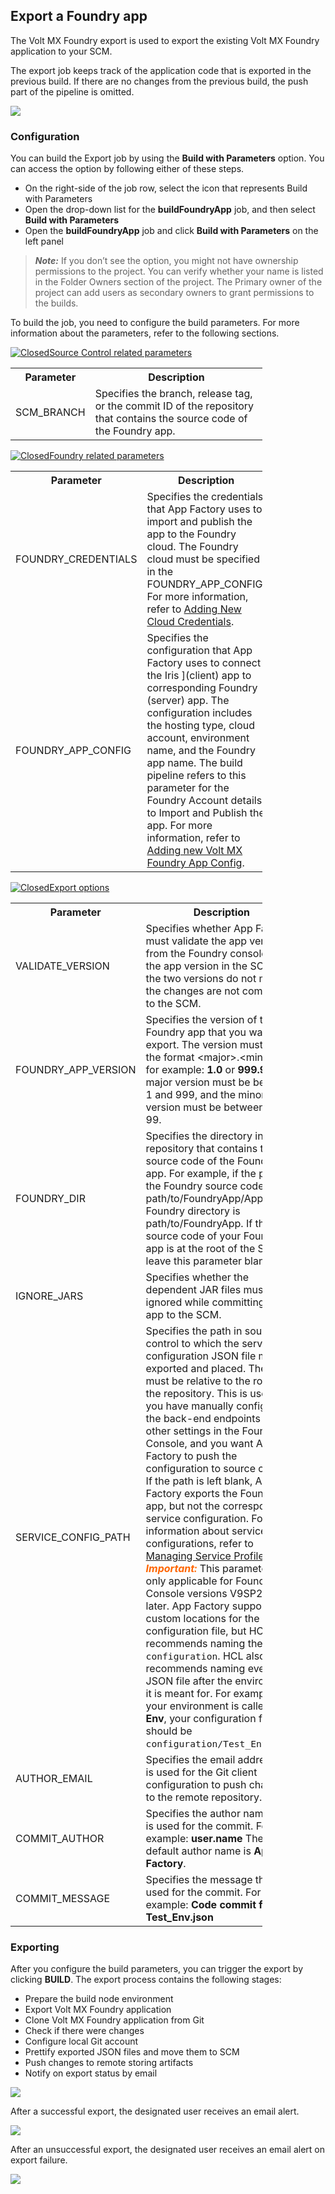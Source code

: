                            

Export a Foundry app
-------------------

The Volt MX Foundry export is used to export the existing Volt MX Foundry application to your SCM.

The export job keeps track of the application code that is exported in the previous build. If there are no changes from the previous build, the push part of the pipeline is omitted.

![](Resources/Images/FoundryApp_Func.png)

### Configuration  

You can build the Export job by using the **Build with Parameters** option. You can access the option by following either of these steps.

*   On the right-side of the job row, select the icon that represents Build with Parameters
*   Open the drop-down list for the **buildFoundryApp** job, and then select **Build with Parameters**
*   Open the **buildFoundryApp** job and click **Build with Parameters** on the left panel

> **_Note:_** If you don’t see the option, you might not have ownership permissions to the project. You can verify whether your name is listed in the Folder Owners section of the project. The Primary owner of the project can add users as secondary owners to grant permissions to the builds.

To build the job, you need to configure the build parameters. For more information about the parameters, refer to the following sections.

[![Closed](../Skins/Default/Stylesheets/Images/transparent.gif)Source Control related parameters](javascript:void(0);)

<table style="width: 80%;mc-table-style: url('Resources/TableStyles/Basic.css');" class="TableStyle-Basic" cellspacing="0"><colgroup><col class="TableStyle-Basic-Column-Column1"> <col class="TableStyle-Basic-Column-Column1"></colgroup><tbody><tr class="TableStyle-Basic-Body-Body1"><th class="TableStyle-Basic-BodyE-Column1-Body1">Parameter</th><th class="TableStyle-Basic-BodyD-Column1-Body1">Description</th></tr><tr class="TableStyle-Basic-Body-Body1"><td class="TableStyle-Basic-BodyB-Column1-Body1">SCM_BRANCH</td><td class="TableStyle-Basic-BodyA-Column1-Body1">Specifies the branch, release tag, or the commit ID of the repository that contains the source code of the Foundry app.</td></tr></tbody></table>

[![Closed](../Skins/Default/Stylesheets/Images/transparent.gif)Foundry related parameters](javascript:void(0);)

<table style="mc-table-style: url]('Resources/TableStyles/Basic.css');width: 80%;" class="TableStyle-Basic" cellspacing="0"><colgroup><col class="TableStyle-Basic-Column-Column1"> <col class="TableStyle-Basic-Column-Column1"></colgroup><tbody><tr class="TableStyle-Basic-Body-Body1"><th class="TableStyle-Basic-BodyE-Column1-Body1">Parameter</th><th class="TableStyle-Basic-BodyD-Column1-Body1">Description</th></tr><tr class="TableStyle-Basic-Body-Body1"><td class="TableStyle-Basic-BodyE-Column1-Body1">FOUNDRY_CREDENTIALS</td><td class="TableStyle-Basic-BodyD-Column1-Body1">Specifies the credentials that App Factory uses to import and publish the app to the Foundry cloud. The Foundry cloud must be specified in the FOUNDRY_APP_CONFIG. For more information, refer to <a href="ManagingCredentials.md#Cloud" target="_blank">Adding New Cloud Credentials</a>.</td></tr><tr class="TableStyle-Basic-Body-Body1"><td class="TableStyle-Basic-BodyB-Column1-Body1">FOUNDRY_APP_CONFIG</td><td class="TableStyle-Basic-BodyA-Column1-Body1">Specifies the configuration that App Factory uses to connect the Iris ](client) app to corresponding Foundry (server) app. The configuration includes the hosting type, cloud account, environment name, and the Foundry app name. The build pipeline refers to this parameter for the Foundry Account details to Import and Publish the app. For more information, refer to <a href="ManagingCredentials.md#Adding_Foundry" target="_blank">Adding new Volt MX Foundry App Config</a>.</td></tr></tbody></table>

[![Closed](../Skins/Default/Stylesheets/Images/transparent.gif)Export options](javascript:void(0);)

<table style="mc-table-style: url]('Resources/TableStyles/Basic.css');width: 80%;" class="TableStyle-Basic" cellspacing="0"><colgroup><col class="TableStyle-Basic-Column-Column1"> <col class="TableStyle-Basic-Column-Column1"></colgroup><tbody><tr class="TableStyle-Basic-Body-Body1"><th class="TableStyle-Basic-BodyE-Column1-Body1">Parameter</th><th class="TableStyle-Basic-BodyD-Column1-Body1">Description</th></tr><tr class="TableStyle-Basic-Body-Body1"><td class="TableStyle-Basic-BodyE-Column1-Body1">VALIDATE_VERSION</td><td class="TableStyle-Basic-BodyD-Column1-Body1">Specifies whether App Factory must validate the app version from the Foundry console with the app version in the SCM. If the two versions do not match, the changes are not committed to the SCM.</td></tr><tr class="TableStyle-Basic-Body-Body1"><td class="TableStyle-Basic-BodyE-Column1-Body1">FOUNDRY_APP_VERSION</td><td class="TableStyle-Basic-BodyD-Column1-Body1">Specifies the version of the Foundry app that you want to export. The version must be in the format &lt;major&gt;.&lt;minor&gt;, for example: <b>1.0</b> or <b>999.99</b>. The major version must be between 1 and 999, and the minor version must be between 1 and 99.</td></tr><tr class="TableStyle-Basic-Body-Body1" data-mc-conditions=""><td class="TableStyle-Basic-BodyE-Column1-Body1">FOUNDRY_DIR</td><td class="TableStyle-Basic-BodyD-Column1-Body1">Specifies the directory in the repository that contains the source code of the Foundry app. For example, if the path to the Foundry source code is path/to/FoundryApp/Apps, the Foundry directory is path/to/FoundryApp. If the source code of your Foundry app is at the root of the SCM, leave this parameter blank.</td></tr><tr class="TableStyle-Basic-Body-Body1"><td class="TableStyle-Basic-BodyE-Column1-Body1">IGNORE_JARS</td><td class="TableStyle-Basic-BodyD-Column1-Body1">Specifies whether the dependent JAR files must be ignored while committing the app to the SCM.</td></tr><tr class="TableStyle-Basic-Body-Body1"><td class="TableStyle-Basic-BodyE-Column1-Body1">SERVICE_CONFIG_PATH</td><td class="TableStyle-Basic-BodyD-Column1-Body1">Specifies the path in source control to which the service configuration JSON file must be exported and placed. The path must be relative to the root of the repository. This is useful if you have manually configured the back-end endpoints and other settings in the Foundry Console, and you want App Factory to push the configuration to source control. If the path is left blank, App Factory exports the Foundry app, but not the corresponding service configuration. For information about service configurations, refer to <a href="../../../Foundry/voltmx_foundry_user_guide#ServiceConfigProfile.md" target="_blank">Managing Service Profiles</a>. <span class="autonumber"><span><b><i><span style="color: #ff6600;" class="mcFormatColor">Important: </span></i></b></span></span>This parameter is only applicable for Foundry Console versions V9SP2 or later. App Factory supports custom locations for the configuration file, but HCL recommends naming the folder <code class="codefirst" style="font-size: 11pt;">configuration</code>. HCL also recommends naming every JSON file after the environment it is meant for. For example: If your environment is called <b>Test Env</b>, your configuration file should be <code class="codefirst" style="font-size: 11pt;">configuration/Test_Env.json</code>.</td></tr><tr class="TableStyle-Basic-Body-Body1"><td class="TableStyle-Basic-BodyE-Column1-Body1">AUTHOR_EMAIL</td><td class="TableStyle-Basic-BodyD-Column1-Body1">Specifies the email address that is used for the Git client configuration to push changes to the remote repository.</td></tr><tr class="TableStyle-Basic-Body-Body1"><td class="TableStyle-Basic-BodyE-Column1-Body1">COMMIT_AUTHOR</td><td class="TableStyle-Basic-BodyD-Column1-Body1">Specifies the author name that is used for the commit. For example: <b>user.name</b> The default author name is <b>App Factory</b>.</td></tr><tr class="TableStyle-Basic-Body-Body1"><td class="TableStyle-Basic-BodyB-Column1-Body1">COMMIT_MESSAGE</td><td class="TableStyle-Basic-BodyA-Column1-Body1">Specifies the message that is used for the commit. For example: <b>Code commit for Test_Env.json</b></td></tr></tbody></table>

### Exporting

After you configure the build parameters, you can trigger the export by clicking **BUILD**. The export process contains the following stages:

*   Prepare the build node environment
*   Export Volt MX Foundry application
*   Clone Volt MX Foundry application from Git
*   Check if there were changes
*   Configure local Git account
*   Prettify exported JSON files and move them to SCM
*   Push changes to remote storing artifacts
*   Notify on export status by email

![](Resources/Images/ExportingProcessStages.png)

After a successful export, the designated user receives an email alert.

![](Resources/Images/FoundryExport_SuccessAlert.png)

After an unsuccessful export, the designated user receives an email alert on export failure.

![](Resources/Images/FoundryExport_FailureAlert.png)
